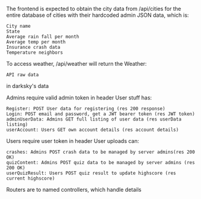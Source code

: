 The frontend is expected to obtain the city data from /api/cities for
the entire database of cities with their hardcoded admin JSON data, which is:

    City name
    State
    Average rain fall per month
    Average temp per month 
    Insurance crash data 
    Temperature neighbors
To access weather, /api/weather will return the Weather:

    API raw data
    
in darksky's data

Admins require valid admin token in header
User stuff has:

    Register: POST User data for registering (res 200 response)
    Login: POST email and password, get a JWT bearer token (res JWT token)
    adminUserData: Admins GET full listing of user data (res userData listing)
    userAccount: Users GET own account details (res account details)
    
Users require user token in header
User uploads can:

    crashes: Admins POST crash data to be managed by server admins(res 200 OK)
    quizContent: Admins POST quiz data to be managed by server admins (res 200 OK)
    userQuizResult: Users POST quiz result to update highscore (res current highscore)


Routers are to named controllers, which handle details